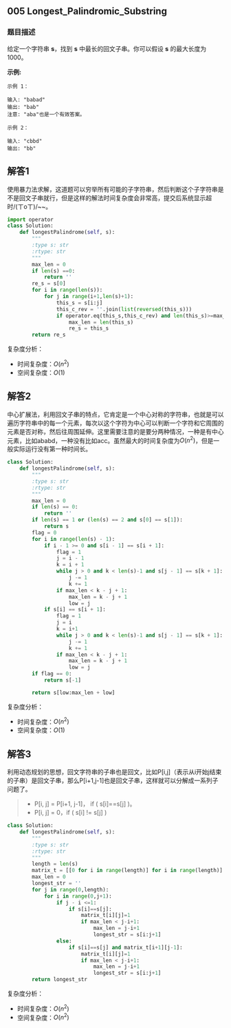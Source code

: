 ## 005 **Longest_Palindromic_Substring**

### 题目描述

给定一个字符串 **s**，找到 **s** 中最长的回文子串。你可以假设 **s** 的最大长度为1000。

**示例:**

```
示例 1：

输入: "babad"
输出: "bab"
注意: "aba"也是一个有效答案。

示例 2：

输入: "cbbd"
输出: "bb"
```

## 解答1

​	使用暴力法求解，这道题可以穷举所有可能的子字符串，然后判断这个子字符串是不是回文子串就行，但是这样的解法时间复杂度会非常高，提交后系统显示超时/(ㄒoㄒ)/~~。

```python
import operator
class Solution:
    def longestPalindrome(self, s):
        """
        :type s: str
        :rtype: str
        """
        max_len = 0
        if len(s) ==0:
            return ''
        re_s = s[0]
        for i in range(len(s)):
            for j in range(i+1,len(s)+1):
                this_s = s[i:j]
                this_c_rev = ''.join(list(reversed(this_s)))
                if operator.eq(this_s,this_c_rev) and len(this_s)>=max_len:
                    max_len = len(this_s)
                    re_s = this_s
        return re_s
```

复杂度分析：

- 时间复杂度：$O(n^2)$
- 空间复杂度：$O(1)$

## 解答2

​	中心扩展法，利用回文子串的特点，它肯定是一个中心对称的字符串，也就是可以遍历字符串中的每一个元素，每次以这个字符为中心可以判断一个字符和它周围的元素是否对称，然后往周围延伸。这里需要注意的是要分两种情况，一种是有中心元素，比如ababd，一种没有比如acc。虽然最大的时间复杂度为$O(n^2)$，但是一般实际运行没有第一种时间长。

```python
class Solution:
    def longestPalindrome(self, s):
        """
        :type s: str
        :rtype: str
        """
        max_len = 0
        if len(s) == 0:
            return ''
        if len(s) == 1 or (len(s) == 2 and s[0] == s[1]):
            return s
        flag = 0
        for i in range(len(s) - 1):
            if i - 1 >= 0 and s[i - 1] == s[i + 1]:
                flag = 1
                j = i - 1
                k = i + 1
                while j > 0 and k < len(s)-1 and s[j - 1] == s[k + 1]:
                    j -= 1
                    k += 1
                if max_len < k - j + 1:
                    max_len = k - j + 1
                    low = j
            if s[i] == s[i + 1]:
                flag = 1
                j = i
                k = i+1
                while j > 0 and k < len(s)-1 and s[j - 1] == s[k + 1]:
                    j -= 1
                    k += 1
                if max_len < k - j + 1:
                    max_len = k - j + 1
                    low = j
        if flag == 0:
            return s[-1]

        return s[low:max_len + low]
```

复杂度分析：

- 时间复杂度：$O(n^2)$
- 空间复杂度：$O(1)$

## 解答3

​	利用动态规划的思想，回文字符串的子串也是回文，比如P[i,j]（表示从i开始j结束的子串）是回文子串，那么P[i+1,j-1]也是回文子串，这样就可以分解成一系列子问题了。

> * P[i, j] = P[i+1, j-1]， if ( s[i]==s[j] )。 
> * P[i, j] = 0，if ( s[i] != s[j] )

```python
class Solution:
    def longestPalindrome(self, s):
        """
        :type s: str
        :rtype: str
        """
        length = len(s)
        matrix_t = [[0 for i in range(length)] for i in range(length)]
        max_len = 0
        longest_str = ''
        for j in range(0,length):
            for i in range(0,j+1):
                if j - i <=1:
                    if s[i]==s[j]:
                        matrix_t[i][j]=1
                        if max_len < j-i+1:
                            max_len = j-i+1
                            longest_str = s[i:j+1]
                else:
                    if s[i]==s[j] and matrix_t[i+1][j-1]:
                        matrix_t[i][j]=1
                        if max_len < j-i+1:
                            max_len = j-i+1
                            longest_str = s[i:j+1]
        return longest_str

```

复杂度分析：

- 时间复杂度：$O(n^2)$
- 空间复杂度：$O(n^2)$

